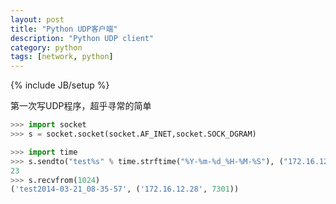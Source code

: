```yaml
---
layout: post
title: "Python UDP客户端"
description: "Python UDP client"
category: python
tags: [network, python]
---
```

{% include JB/setup %}

第一次写UDP程序，超乎寻常的简单

~~~python
>>> import socket
>>> s = socket.socket(socket.AF_INET,socket.SOCK_DGRAM)

>>> import time
>>> s.sendto("test%s" % time.strftime("%Y-%m-%d_%H-%M-%S"), ("172.16.12.28", 7301))
23
>>> s.recvfrom(1024)
('test2014-03-21_08-35-57', ('172.16.12.28', 7301))
~~~
